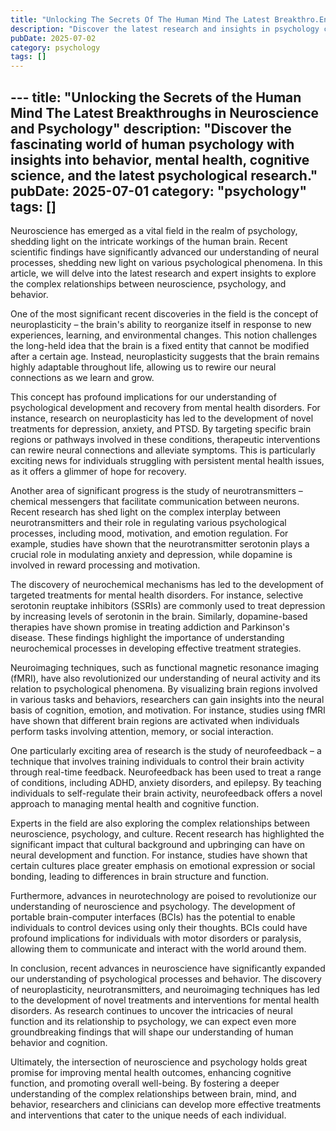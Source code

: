 ```yaml
---
title: "Unlocking The Secrets Of The Human Mind The Latest Breakthro.En"
description: "Discover the latest research and insights in psychology category on MindVerse Daily."
pubDate: 2025-07-02
category: psychology
tags: []
---
```


﻿---
title: "Unlocking the Secrets of the Human Mind The Latest Breakthroughs in Neuroscience and Psychology"
description: "Discover the fascinating world of human psychology with insights into behavior, mental health, cognitive science, and the latest psychological research."
pubDate: 2025-07-01
category: "psychology"
tags: []
---

Neuroscience has emerged as a vital field in the realm of psychology, shedding light on the intricate workings of the human brain. Recent scientific findings have significantly advanced our understanding of neural processes, shedding new light on various psychological phenomena. In this article, we will delve into the latest research and expert insights to explore the complex relationships between neuroscience, psychology, and behavior.

One of the most significant recent discoveries in the field is the concept of neuroplasticity – the brain's ability to reorganize itself in response to new experiences, learning, and environmental changes. This notion challenges the long-held idea that the brain is a fixed entity that cannot be modified after a certain age. Instead, neuroplasticity suggests that the brain remains highly adaptable throughout life, allowing us to rewire our neural connections as we learn and grow.

This concept has profound implications for our understanding of psychological development and recovery from mental health disorders. For instance, research on neuroplasticity has led to the development of novel treatments for depression, anxiety, and PTSD. By targeting specific brain regions or pathways involved in these conditions, therapeutic interventions can rewire neural connections and alleviate symptoms. This is particularly exciting news for individuals struggling with persistent mental health issues, as it offers a glimmer of hope for recovery.

Another area of significant progress is the study of neurotransmitters – chemical messengers that facilitate communication between neurons. Recent research has shed light on the complex interplay between neurotransmitters and their role in regulating various psychological processes, including mood, motivation, and emotion regulation. For example, studies have shown that the neurotransmitter serotonin plays a crucial role in modulating anxiety and depression, while dopamine is involved in reward processing and motivation.

The discovery of neurochemical mechanisms has led to the development of targeted treatments for mental health disorders. For instance, selective serotonin reuptake inhibitors (SSRIs) are commonly used to treat depression by increasing levels of serotonin in the brain. Similarly, dopamine-based therapies have shown promise in treating addiction and Parkinson's disease. These findings highlight the importance of understanding neurochemical processes in developing effective treatment strategies.

Neuroimaging techniques, such as functional magnetic resonance imaging (fMRI), have also revolutionized our understanding of neural activity and its relation to psychological phenomena. By visualizing brain regions involved in various tasks and behaviors, researchers can gain insights into the neural basis of cognition, emotion, and motivation. For instance, studies using fMRI have shown that different brain regions are activated when individuals perform tasks involving attention, memory, or social interaction.

One particularly exciting area of research is the study of neurofeedback – a technique that involves training individuals to control their brain activity through real-time feedback. Neurofeedback has been used to treat a range of conditions, including ADHD, anxiety disorders, and epilepsy. By teaching individuals to self-regulate their brain activity, neurofeedback offers a novel approach to managing mental health and cognitive function.

Experts in the field are also exploring the complex relationships between neuroscience, psychology, and culture. Recent research has highlighted the significant impact that cultural background and upbringing can have on neural development and function. For instance, studies have shown that certain cultures place greater emphasis on emotional expression or social bonding, leading to differences in brain structure and function.

Furthermore, advances in neurotechnology are poised to revolutionize our understanding of neuroscience and psychology. The development of portable brain-computer interfaces (BCIs) has the potential to enable individuals to control devices using only their thoughts. BCIs could have profound implications for individuals with motor disorders or paralysis, allowing them to communicate and interact with the world around them.

In conclusion, recent advances in neuroscience have significantly expanded our understanding of psychological processes and behavior. The discovery of neuroplasticity, neurotransmitters, and neuroimaging techniques has led to the development of novel treatments and interventions for mental health disorders. As research continues to uncover the intricacies of neural function and its relationship to psychology, we can expect even more groundbreaking findings that will shape our understanding of human behavior and cognition.

Ultimately, the intersection of neuroscience and psychology holds great promise for improving mental health outcomes, enhancing cognitive function, and promoting overall well-being. By fostering a deeper understanding of the complex relationships between brain, mind, and behavior, researchers and clinicians can develop more effective treatments and interventions that cater to the unique needs of each individual.
